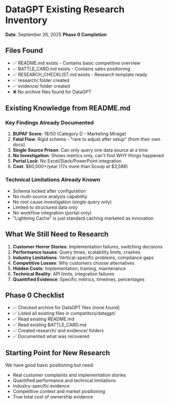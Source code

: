# DataGPT Existing Research Inventory
**Date**: September 26, 2025
**Phase 0 Completion**

## Files Found
- ✅ README.md exists - Contains basic competitive overview
- ✅ BATTLE_CARD.md exists - Contains sales positioning
- ✅ RESEARCH_CHECKLIST.md exists - Research template ready
- ✅ research/ folder created
- ✅ evidence/ folder created
- ❌ No archive files found for DataGPT

## Existing Knowledge from README.md
### Key Findings Already Documented
1. **BUPAF Score**: 18/50 (Category D - Marketing Mirage)
2. **Fatal Flaw**: Rigid schema - "rare to adjust after setup" (from their own docs)
3. **Single Source Prison**: Can only query one data source at a time
4. **No Investigation**: Shows metrics only, can't find WHY things happened
5. **Portal Lock**: No Excel/Slack/PowerPoint integration
6. **Cost**: $60,000+/year (17x more than Scoop at $3,588)

### Technical Limitations Already Known
- Schema locked after configuration
- No multi-source analysis capability
- No root cause investigation (single query only)
- Limited to structured data only
- No workflow integration (portal-only)
- "Lightning Cache" is just standard caching marketed as innovation

## What We Still Need to Research
1. **Customer Horror Stories**: Implementation failures, switching decisions
2. **Performance Issues**: Query times, scalability limits, crashes
3. **Industry Limitations**: Vertical-specific problems, compliance gaps
4. **Competitive Losses**: Why customers choose alternatives
5. **Hidden Costs**: Implementation, training, maintenance
6. **Technical Reality**: API limits, integration failures
7. **Quantified Evidence**: Specific metrics, timelines, percentages

## Phase 0 Checklist
- ✅ Checked archive for DataGPT files (none found)
- ✅ Listed all existing files in competitors/datagpt/
- ✅ Read existing README.md
- ✅ Read existing BATTLE_CARD.md
- ✅ Created research/ and evidence/ folders
- ✅ Documented what was recovered

## Starting Point for New Research
We have good basic positioning but need:
- Real customer complaints and implementation stories
- Quantified performance and technical limitations
- Industry-specific evidence
- Competitive context and market positioning
- True total cost of ownership evidence